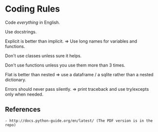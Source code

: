 # Coding Rules

Code *everything* in English. 

Use docstrings.

Explicit is better than implicit. => Use long names for variables and functions.

Don't use classes unless sure it helps.

Don't use functions unless you use them more than 3 times.

Flat is better than nested => use a dataframe / a sqlite rather than a nested dictionary.

Errors should never pass silently. => print traceback and use try/excepts only when needed.

## References
	- http://docs.python-guide.org/en/latest/ (The PDF version is in the repo)